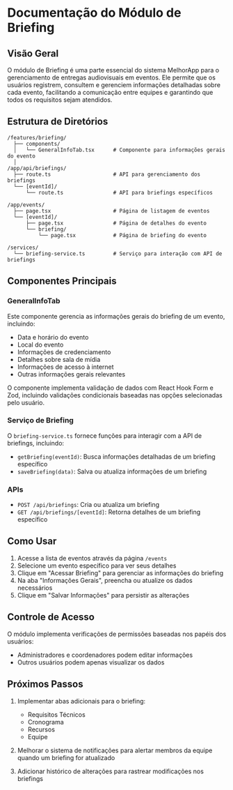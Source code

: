 # Documentação do Módulo de Briefing

## Visão Geral

O módulo de Briefing é uma parte essencial do sistema MelhorApp para o gerenciamento de entregas audiovisuais em eventos. Ele permite que os usuários registrem, consultem e gerenciem informações detalhadas sobre cada evento, facilitando a comunicação entre equipes e garantindo que todos os requisitos sejam atendidos.

## Estrutura de Diretórios

```
/features/briefing/
  ├── components/
  │   └── GeneralInfoTab.tsx      # Componente para informações gerais do evento
  │   
/app/api/briefings/
  ├── route.ts                    # API para gerenciamento dos briefings
  └── [eventId]/
      └── route.ts                # API para briefings específicos
      
/app/events/
  ├── page.tsx                    # Página de listagem de eventos
  └── [eventId]/
      ├── page.tsx                # Página de detalhes do evento
      └── briefing/
          └── page.tsx            # Página de briefing do evento
          
/services/
  └── briefing-service.ts         # Serviço para interação com API de briefings
```

## Componentes Principais

### GeneralInfoTab

Este componente gerencia as informações gerais do briefing de um evento, incluindo:

- Data e horário do evento
- Local do evento
- Informações de credenciamento
- Detalhes sobre sala de mídia
- Informações de acesso à internet
- Outras informações gerais relevantes

O componente implementa validação de dados com React Hook Form e Zod, incluindo validações condicionais baseadas nas opções selecionadas pelo usuário.

### Serviço de Briefing

O `briefing-service.ts` fornece funções para interagir com a API de briefings, incluindo:

- `getBriefing(eventId)`: Busca informações detalhadas de um briefing específico
- `saveBriefing(data)`: Salva ou atualiza informações de um briefing

### APIs

- `POST /api/briefings`: Cria ou atualiza um briefing
- `GET /api/briefings/[eventId]`: Retorna detalhes de um briefing específico

## Como Usar

1. Acesse a lista de eventos através da página `/events`
2. Selecione um evento específico para ver seus detalhes
3. Clique em "Acessar Briefing" para gerenciar as informações do briefing
4. Na aba "Informações Gerais", preencha ou atualize os dados necessários
5. Clique em "Salvar Informações" para persistir as alterações

## Controle de Acesso

O módulo implementa verificações de permissões baseadas nos papéis dos usuários:
- Administradores e coordenadores podem editar informações
- Outros usuários podem apenas visualizar os dados

## Próximos Passos

1. Implementar abas adicionais para o briefing:
   - Requisitos Técnicos
   - Cronograma
   - Recursos
   - Equipe
  
2. Melhorar o sistema de notificações para alertar membros da equipe quando um briefing for atualizado

3. Adicionar histórico de alterações para rastrear modificações nos briefings
